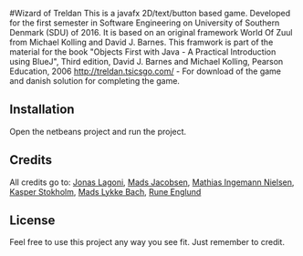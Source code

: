 #Wizard of Treldan
This is a javafx 2D/text/button based game. Developed for the first semester in Software Engineering on University of Southern Denmark (SDU) of 2016. It is based on an original framework World Of Zuul from Michael Kolling and David J. Barnes.
This framwork is part of the material for the book "Objects First with Java - A Practical Introduction using BlueJ", Third edition, David J. Barnes and Michael Kolling, Pearson Education, 2006
http://treldan.tsicsgo.com/ - For download of the game and danish solution for completing the game.
## Installation
Open the netbeans project and run the project.
## Credits
All credits go to:
[Jonas Lagoni](https://github.com/jonaslagoni/), 
[Mads Jacobsen](https://github.com/MemmoSJ), 
[Mathias Ingemann Nielsen](https://github.com/mathn16/), 
[Kasper Stokholm](https://github.com/KasperStokholm/), 
[Mads Lykke Bach](https://github.com/MadsLB/), 
[Rune Englund](https://github.com/runeenglund/)
## License
Feel free to use this project any way you see fit. Just remember to credit.

